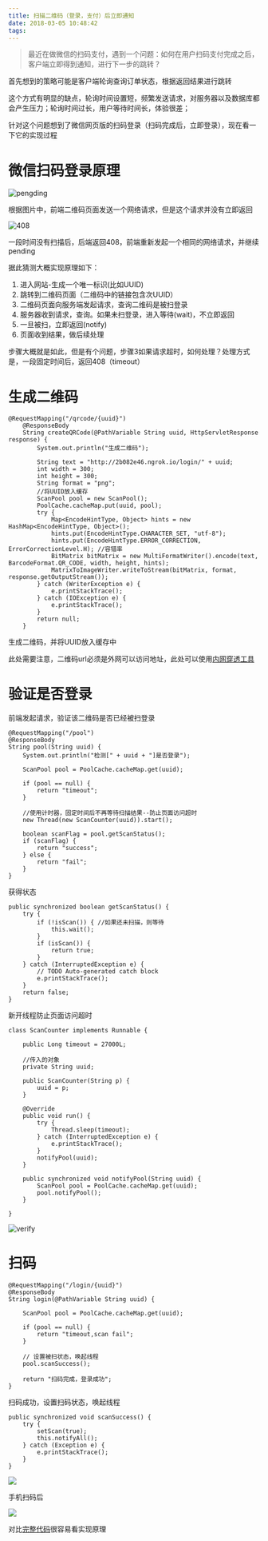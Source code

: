 ```yaml
---
title: 扫描二维码（登录，支付）后立即通知
date: 2018-03-05 10:48:42
tags:
---
```


> 最近在做微信的扫码支付，遇到一个问题：如何在用户扫码支付完成之后，客户端立即得到通知，进行下一步的跳转？

首先想到的策略可能是客户端轮询查询订单状态，根据返回结果进行跳转

这个方式有明显的缺点，轮询时间设置短，频繁发送请求，对服务器以及数据库都会产生压力；轮询时间过长，用户等待时间长，体验很差；

针对这个问题想到了微信网页版的扫码登录（扫码完成后，立即登录），现在看一下它的实现过程

# 微信扫码登录原理

![pengding](http://www.wailian.work/images/2018/03/05/pending.png)

根据图片中，前端二维码页面发送一个网络请求，但是这个请求并没有立即返回

![408](http://www.wailian.work/images/2018/03/05/408.png)

一段时间没有扫描后，后端返回408，前端重新发起一个相同的网络请求，并继续pending

据此猜测大概实现原理如下：

1. 进入网站-生成一个唯一标识(比如UUID)
2. 跳转到二维码页面（二维码中的链接包含次UUID）
3. 二维码页面向服务端发起请求，查询二维码是被扫登录
4. 服务器收到请求，查询。如果未扫登录，进入等待(wait)，不立即返回
5. 一旦被扫，立即返回(notify)
6. 页面收到结果，做后续处理

步骤大概就是如此，但是有个问题，步骤3如果请求超时，如何处理？处理方式是，一段固定时间后，返回408（timeout）


# 生成二维码

```
@RequestMapping("/qrcode/{uuid}")
    @ResponseBody
    String createQRCode(@PathVariable String uuid, HttpServletResponse response) {
        System.out.println("生成二维码");

        String text = "http://2b082e46.ngrok.io/login/" + uuid;
        int width = 300;
        int height = 300;
        String format = "png";
        //将UUID放入缓存
        ScanPool pool = new ScanPool();
        PoolCache.cacheMap.put(uuid, pool);
        try {
            Map<EncodeHintType, Object> hints = new HashMap<EncodeHintType, Object>();
            hints.put(EncodeHintType.CHARACTER_SET, "utf-8");
            hints.put(EncodeHintType.ERROR_CORRECTION, ErrorCorrectionLevel.H); //容错率
            BitMatrix bitMatrix = new MultiFormatWriter().encode(text, BarcodeFormat.QR_CODE, width, height, hints);
            MatrixToImageWriter.writeToStream(bitMatrix, format, response.getOutputStream());
        } catch (WriterException e) {
            e.printStackTrace();
        } catch (IOException e) {
            e.printStackTrace();
        }
        return null;
    }
```

生成二维码，并将UUID放入缓存中

此处需要注意，二维码url必须是外网可以访问地址，此处可以使用[内网穿透工具](https://ngrok.com/)


# 验证是否登录

前端发起请求，验证该二维码是否已经被扫登录

```
@RequestMapping("/pool")
@ResponseBody
String pool(String uuid) {
    System.out.println("检测[" + uuid + "]是否登录");

    ScanPool pool = PoolCache.cacheMap.get(uuid);

    if (pool == null) {
        return "timeout";
    }

    //使用计时器，固定时间后不再等待扫描结果--防止页面访问超时
    new Thread(new ScanCounter(uuid)).start();

    boolean scanFlag = pool.getScanStatus();
    if (scanFlag) {
        return "success";
    } else {
        return "fail";
    }
}
```

获得状态

```
public synchronized boolean getScanStatus() {
    try {
        if (!isScan()) { //如果还未扫描，则等待
            this.wait();
        }
        if (isScan()) {
            return true;
        }
    } catch (InterruptedException e) {
        // TODO Auto-generated catch block
        e.printStackTrace();
    }
    return false;
}
```

新开线程防止页面访问超时

```
class ScanCounter implements Runnable {

    public Long timeout = 27000L;

    //传入的对象
    private String uuid;

    public ScanCounter(String p) {
        uuid = p;
    }

    @Override
    public void run() {
        try {
            Thread.sleep(timeout);
        } catch (InterruptedException e) {
            e.printStackTrace();
        }
        notifyPool(uuid);
    }

    public synchronized void notifyPool(String uuid) {
        ScanPool pool = PoolCache.cacheMap.get(uuid);
        pool.notifyPool();
    }

}
```

![verify](http://www.wailian.work/images/2018/03/05/code4c40c.png)


# 扫码

```
@RequestMapping("/login/{uuid}")
@ResponseBody
String login(@PathVariable String uuid) {

    ScanPool pool = PoolCache.cacheMap.get(uuid);

    if (pool == null) {
        return "timeout,scan fail";
    }
    
    // 设置被扫状态，唤起线程
    pool.scanSuccess();

    return "扫码完成，登录成功";
}
```

扫码成功，设置扫码状态，唤起线程

```
public synchronized void scanSuccess() {
    try {
        setScan(true);
        this.notifyAll();
    } catch (Exception e) {
        e.printStackTrace();
    }
}
```

![](http://www.wailian.work/images/2018/03/05/ok.png)

手机扫码后

![](http://www.wailian.work/images/2018/03/05/mobile.jpg)


对比[完整代码](https://github.com/wangweiye01/scan_login)很容易看实现原理
